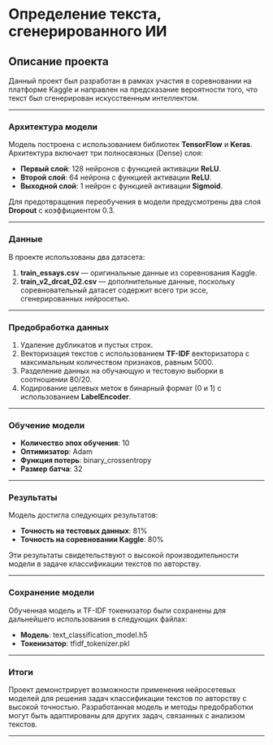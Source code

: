 # Определение текста, сгенерированного ИИ

## Описание проекта

Данный проект был разработан в рамках участия в соревновании на платформе Kaggle и направлен на предсказание вероятности того, что текст был сгенерирован искусственным интеллектом.

---

### Архитектура модели

Модель построена с использованием библиотек **TensorFlow** и **Keras**. Архитектура включает три полносвязных (Dense) слоя:

- **Первый слой**: 128 нейронов с функцией активации **ReLU**.
- **Второй слой**: 64 нейрона с функцией активации **ReLU**.
- **Выходной слой**: 1 нейрон с функцией активации **Sigmoid**.

Для предотвращения переобучения в модели предусмотрены два слоя **Dropout** с коэффициентом 0.3.

---

### Данные

В проекте использованы два датасета:

1. **train_essays.csv** — оригинальные данные из соревнования Kaggle.
2. **train_v2_drcat_02.csv** — дополнительные данные, поскольку соревновательный датасет содержит всего три эссе, сгенерированных нейросетью.

---

### Предобработка данных

1. Удаление дубликатов и пустых строк.
2. Векторизация текстов с использованием **TF-IDF** векторизатора с максимальным количеством признаков, равным 5000.
3. Разделение данных на обучающую и тестовую выборки в соотношении 80/20.
4. Кодирование целевых меток в бинарный формат (0 и 1) с использованием **LabelEncoder**.

---

### Обучение модели

- **Количество эпох обучения**: 10
- **Оптимизатор**: Adam
- **Функция потерь**: binary_crossentropy
- **Размер батча**: 32

---

### Результаты

Модель достигла следующих результатов:

- **Точность на тестовых данных**: 81%
- **Точность на соревновании Kaggle**: 80%

Эти результаты свидетельствуют о высокой производительности модели в задаче классификации текстов по авторству.

---

### Сохранение модели

Обученная модель и TF-IDF токенизатор были сохранены для дальнейшего использования в следующих файлах:

- **Модель**: text_classification_model.h5
- **Токенизатор**: tfidf_tokenizer.pkl

---

### Итоги

Проект демонстрирует возможности применения нейросетевых моделей для решения задач классификации текстов по авторству с высокой точностью. Разработанная модель и методы предобработки могут быть адаптированы для других задач, связанных с анализом текстов.

---
